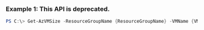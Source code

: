### Example 1: This API is deprecated.
```powershell
PS C:\> Get-AzVMSize -ResourceGroupName {ResourceGroupName} -VMName {VMName}
```


